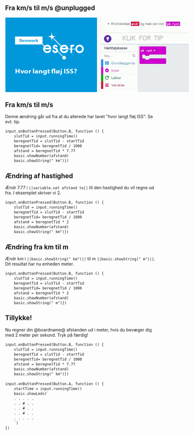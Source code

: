 ## Fra km/s til m/s @unplugged
<div style="display: flex; justify-content: space-around;">
  <img src="https://github.com/ESERODanmark/isstravellingdistance/blob/master/ikon_issDist.png?raw=true" alt="DampVibrations" width="300"/>
  <img src="https://github.com/ESERODanmark/multicounter/blob/master/clickTip.gif?raw=true" alt="ClickTip" width="300"/>
</div>


## Fra km/s til m/s

Denne ændring går ud fra at du allerede har lavet "hvor langt fløj ISS". Se evt. tip.

```blocks
input.onButtonPressed(Button.B, function () {
    slutTid = input.runningTime()
    beregnetTid = slutTid - startTid
    beregnetTid= beregnetTid / 1000
    afstand = beregnetTid * 7.77
    basic.showNumber(afstand)
    basic.showString(" km")})
```

## Ændring af hastighed
Ændr 7.77 i `||variable.set afstand to||` til den hastighed du vil regne ud fra. I eksemplet skriver vi 2.

```blocks
input.onButtonPressed(Button.B, function () {
    slutTid = input.runningTime()
    beregnetTid = slutTid - startTid
    beregnetTid= beregnetTid / 1000
    afstand = beregnetTid * 2
    basic.showNumber(afstand)
    basic.showString(" km")})
```

## Ændring fra km til m
Ændr km  i `||basic.showString(" km")||` til m `||basic.showString(" m")||`. Dit resultat har nu enheden meter.

```blocks
input.onButtonPressed(Button.B, function () {
    slutTid = input.runningTime()
    beregnetTid = slutTid - startTid
    beregnetTid= beregnetTid / 1000
    afstand = beregnetTid * 2
    basic.showNumber(afstand)
    basic.showString(" m")})
```

## Tillykke!
Nu regner din @boardname@ afstanden ud i meter, hvis du bevæger dig med 2 meter per sekund. Tryk på færdig!


```template
input.onButtonPressed(Button.B, function () {
    slutTid = input.runningTime()
    beregnetTid = slutTid - startTid
    beregnetTid= beregnetTid / 1000
    afstand = beregnetTid * 7.77
    basic.showNumber(afstand)
    basic.showString(" km")})

input.onButtonPressed(Button.A, function () {
    startTime = input.runningTime()
    basic.showLeds(`
    . . . . .
    . . # . .
    . . # . .
    . . # . .
    . . . . .
    `)
})
```
